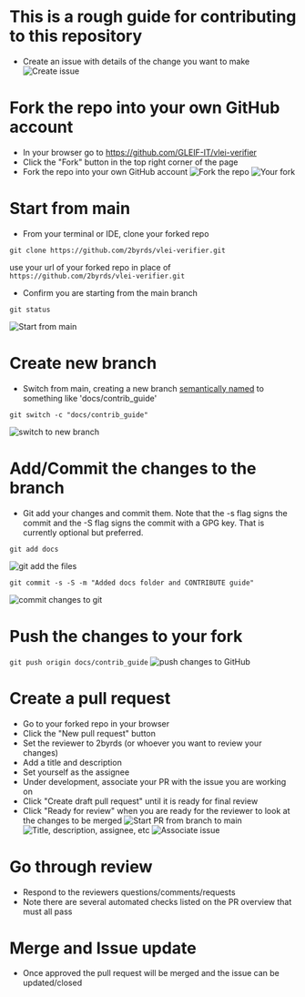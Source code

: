 # This is a rough guide for contributing to this repository

* Create an issue with details of the change you want to make
![Create issue](image-10.png)

# Fork the repo into your own GitHub account
* In your browser go to https://github.com/GLEIF-IT/vlei-verifier
* Click the "Fork" button in the top right corner of the page
* Fork the repo into your own GitHub account
![Fork the repo](image-1.png)
![Your fork](image-2.png)

# Start from main
* From your terminal or IDE, clone your forked repo
```
git clone https://github.com/2byrds/vlei-verifier.git
```
use your url of your forked repo in place of `https://github.com/2byrds/vlei-verifier.git`
* Confirm you are starting from the main branch
```
git status
```
![Start from main](image.png)

# Create new branch
* Switch from main, creating a new branch [semantically named](https://gist.github.com/seunggabi/87f8c722d35cd07deb3f649d45a31082#file-semantic-branch-names-md) to something like 'docs/contrib_guide'

```
git switch -c "docs/contrib_guide"
```
![switch to new branch](image-3.png)

# Add/Commit the changes to the branch
* Git add your changes and commit them. Note that the -s flag signs the commit and the -S flag signs the commit with a GPG key. That is currently optional but preferred.
```
git add docs
```
![git add the files](image-4.png)

```
git commit -s -S -m "Added docs folder and CONTRIBUTE guide"
```
![commit changes to git](image-5.png)

# Push the changes to your fork
```git push origin docs/contrib_guide```
![push changes to GitHub](image-6.png)

# Create a pull request
* Go to your forked repo in your browser
* Click the "New pull request" button
* Set the reviewer to 2byrds (or whoever you want to review your changes)
* Add a title and description
* Set yourself as the assignee
* Under development, associate your PR with the issue you are working on
* Click "Create draft pull request" until it is ready for final review
* Click "Ready for review" when you are ready for the reviewer to look at the changes to be merged
![Start PR from branch to main](image-7.png)
![Title, description, assignee, etc](image-8.png)
![Associate issue](image-9.png)

# Go through review
* Respond to the reviewers questions/comments/requests
* Note there are several automated checks listed on the PR overview that must all pass

# Merge and Issue update
* Once approved the pull request will be merged and the issue can be updated/closed
